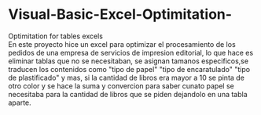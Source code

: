 # Visual-Basic-Excel-Optimitation-
Optimitation for tables excels  
En este proyecto hice un excel para optimizar el procesamiento de los pedidos de una empresa de servicios de impresion editorial, lo que hace es eliminar tablas que no se necesitaban, se asignan tamanos especificos,se traducen los contenidos como "tipo de papel" "tipo de encaratulado" "tipo de plastificado" y mas,  si la cantidad de libros era mayor a 10 se pinta de otro color y  se hace la suma y convercion para saber cunato papel se necesitaba para la cantidad de libros que se piden dejandolo en una tabla aparte. 

